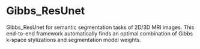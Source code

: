 # Gibbs_ResUnet

Gibbs_ResUnet for semantic segmentation tasks of 2D/3D MRI images. This end-to-end framework automatically finds an optimal combination of Gibbs k-space stylizations and segmentation model weights.
